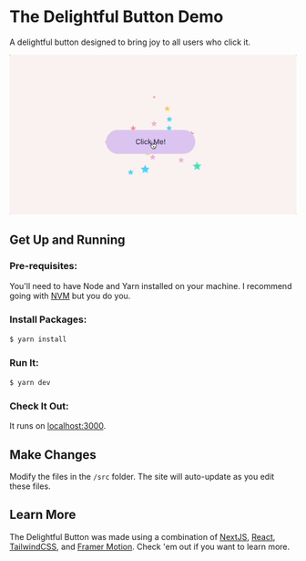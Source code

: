 # **The Delightful Button Demo**

A delightful button designed to bring joy to all users who click it.

![The delightful button in action](./delightful_button.gif)

## **Get Up and Running**
### **Pre-requisites:**
You'll need to have Node and Yarn installed on your machine. I recommend going with [NVM](https://github.com/nvm-sh/nvm) but you do you.

### **Install Packages:**
```sh
$ yarn install
```

### **Run It:**
```sh
$ yarn dev
```

### **Check It Out:**
It runs on [localhost:3000](http://localhost:3000).

## **Make Changes**
Modify the files in the `/src` folder. The site will auto-update as you edit these files.

## **Learn More**

The Delightful Button was made using a combination of [NextJS](https://nextjs.org/), [React](https://react.dev/), [TailwindCSS](https://tailwindcss.com/), and [Framer Motion](https://www.framer.com/motion/). Check 'em out if you want to learn more.
